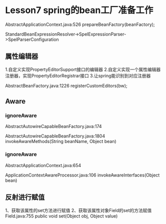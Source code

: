 # Lesson7 spring的bean工厂准备工作

AbstractApplicationContext.java:526
prepareBeanFactory(beanFactory);

StandardBeanExpressionResolver->SpelExpressionParser->SpelParserConfiguration

## 属性编辑器
1.自定义实现PropertyEditorSupport接口的编辑器
2.自定义实现一个属性编辑器注册器，实现PropertyEditorRegistrar接口
3.让spring能识别到对应注册器

AbstractBeanFactory.java:1226 
registerCustomEditors(bw);


## Aware
### ignoreAware
AbstractAutowireCapableBeanFactory.java:174

AbstractAutowireCapableBeanFactory.java:1804
invokeAwareMethods(String beanName, Object bean)

### ignoreAware
AbstractApplicationContext.java:654 

ApplicationContextAwareProcessor.java:106
invokeAwareInterfaces(Object bean)

## 反射进行赋值
1、获取该属性的set方法进行赋值
2、获取该属性对象Field的set的方法赋值
Field.java:755
public void set(Object obj, Object value)
